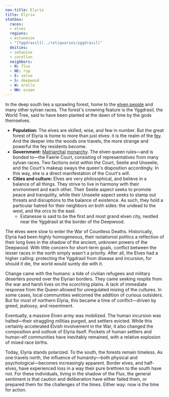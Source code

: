 ```yaml
---
nav-title: Elyria
title: Elyria
statbox:
  races:
  - elves
  regions:
  - estanesse
  - "[Yggdrasil](../reliquaries/yggdrasil)"
  deities:
  - sehanine
  - corellon
  neighbors:
  - N: flux
  - NE: rup
  - E: selva
  - S: deepwood
  - W: arallu
  - NW: ocean
---
```


In the deep south lies a sprawling forest, home to the [elven people](../races/elves) and many other sylvan races. The forest's crowning feature is the Yggdrasil, the World Tree, said to have been planted at the dawn of time by the gods themselves.

* **Population:** The elves are skilled, wise, and few in number. But the great forest of Elyria is home to more than just elves: it is the realm of the [fey](https://dungeonsdragons.fandom.com/wiki/Fey). And the deeper into the woods one travels, the more strange and powerful the fey residents become.
* **Government:** [Matriarchal](https://en.wikipedia.org/wiki/Matriarchy) [monarchy](https://en.wikipedia.org/wiki/Monarchy). The elven queen rules—and is bonded to—the Faerie Court, consisting of representatives from many sylvan races. Two factions exist within the Court, Seelie and Unseelie, and the Court's makeup sways the queen's disposition accordingly. In this way, she is a direct manifestation of the Court's will.
* **Cities and culture:** Elves are very philosophical, and believe in a balance of all things. They strive to live in harmony with their environment and each other. Their Seelie aspect seeks to promote peace and tranquility, while their Unseelie aspect seeks to stamp out threats and disruptions to the balance of existence. As such, they hold a particular hatred for their neighbors on both sides: the undead to the west, and the orcs to the east.
  * Estanesse is said to be the first and most grand elven city, nestled near the Yggdrasil at the border of the Deepwood.

The elves were slow to enter the War of Countless Deaths. Historically, Elyria had been highly homogeneous, their isolationist politics a reflection of their long lives in the shadow of the ancient, unknown powers of the Deepwood. With little concern for short-term goals, conflict between the lesser races in the north simply wasn't a priority. After all, the Elves had a higher calling: protecting the Yggdrasil from disease and incursion, for should it die, the world would surely die with it.

Change came with the humans: a tide of civilian refugees and military deserters poured over the Elyrian borders. They came seeking respite from the war and harsh lives on the scorching plains. A lack of immediate response from the Queen allowed for unregulated mixing of the cultures. In some cases, local communities welcomed the addition of curious outsiders. But for most of northern Elyria, this became a time of conflict—driven by greed, jealousy, and resentment.

Eventually, a massive Elven army was mobilized. The human incursion was halted—their straggling militias purged, and settlers evicted. While this certainly accelerated Elvish involvement in the War, it also changed the composition and outlook of Elyria itself. Pockets of human settlers and human-elf communities have inevitably remained, with a relative explosion of mixed race births.

Today, Elyria stands polarized. To the south, the forests remain timeless. As one travels north, the influence of humanity—both physical and psychological—becomes increasingly apparent. Border elves, and half-elves, have experienced loss in a way their pure brethren to the south have not. For these individuals, living in the shadow of the Flux, the general sentiment is that caution and deliberation have either failed them, or prepared them for the challenges of the times. Either way: now is the time for action.
